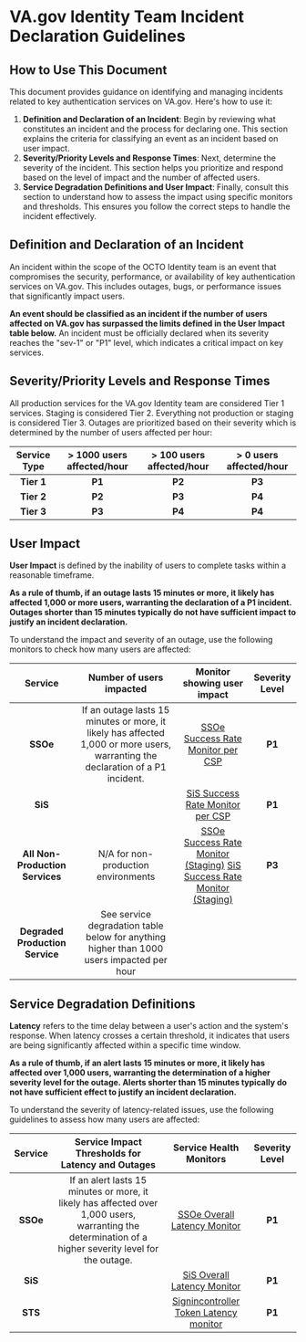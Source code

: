 # **VA.gov Identity Team Incident Declaration Guidelines**

## **How to Use This Document**

This document provides guidance on identifying and managing incidents related to key authentication services on VA.gov. Here's how to use it:

1. **Definition and Declaration of an Incident**: Begin by reviewing what constitutes an incident and the process for declaring one. This section explains the criteria for classifying an event as an incident based on user impact.  
2. **Severity/Priority Levels and Response Times**: Next, determine the severity of the incident. This section helps you prioritize and respond based on the level of impact and the number of affected users.  
3. **Service Degradation Definitions and User Impact**: Finally, consult this section to understand how to assess the impact using specific monitors and thresholds. This ensures you follow the correct steps to handle the incident effectively.

## **Definition and Declaration of an Incident**

An incident within the scope of the OCTO Identity team is an event that compromises the security, performance, or availability of key authentication services on VA.gov. This includes outages, bugs, or performance issues that significantly impact users. 

**An event should be classified as an incident if the number of users affected on VA.gov has surpassed the limits defined in the User Impact table below.** An incident must be officially declared when its severity reaches the "sev-1" or "P1" level, which indicates a critical impact on key services. 

## **Severity/Priority Levels and Response Times**

All production services for the VA.gov Identity team are considered Tier 1 services. Staging is considered Tier 2\. Everything not production or staging is considered Tier 3\. Outages are prioritized based on their severity which is determined by the number of users affected per hour:

| Service Type | \> 1000 users affected/hour | \> 100 users affected/hour | \> 0 users affected/hour |
| :---: | :---: | :---: | :---: |
| **Tier 1**  | **P1** | **P2** | **P3** |
| **Tier 2**  | **P2** | **P3** | **P4** |
| **Tier 3** | **P3** | **P4** | **P4** |

## **User Impact**

**User Impact** is defined by the inability of users to complete tasks within a reasonable timeframe. 

**As a rule of thumb, if an outage lasts 15 minutes or more, it likely has affected 1,000 or more users, warranting the declaration of a P1 incident. Outages shorter than 15 minutes typically do not have sufficient impact to justify an incident declaration.**

To understand the impact and severity of an outage, use the following monitors to check how many users are affected:

| Service | Number of users impacted | Monitor showing user impact | Severity Level |
| :---: | :---: | :---: | :---: |
| **SSOe** |  If an outage lasts 15 minutes or more, it likely has affected 1,000 or more users, warranting the declaration of a P1 incident. | [SSOe Success Rate Monitor per CSP](https://vagov.ddog-gov.com/monitors/89113?view=spans) | **P1** |
| **SiS** |  | [SiS Success Rate Monitor per CSP](https://vagov.ddog-gov.com/monitors/104510?view=spans) | **P1** |
| **All Non-Production Services** | N/A for non-production environments | [SSOe Success Rate Monitor (Staging)](https://vagov.ddog-gov.com/monitors/255770?view=spans) [SiS Success Rate Monitor (Staging)](https://vagov.ddog-gov.com/monitors/255910?view=spans) | **P3** |
| **Degraded Production Service** | See service degradation table below for anything higher than 1000 users impacted per hour |  |  |

## **Service Degradation Definitions**

**Latency** refers to the time delay between a user's action and the system's response. When latency crosses a certain threshold, it indicates that users are being significantly affected within a specific time window.

 **As a rule of thumb, if an alert lasts 15 minutes or more, it likely has affected over 1,000 users, warranting the determination of a higher severity level for the outage. Alerts shorter than 15 minutes typically do not have sufficient effect to justify an incident declaration.** 

To understand the severity of latency-related issues, use the following guidelines to assess how many users are affected:

| Service | Service Impact Thresholds for Latency and Outages | Service Health Monitors | Severity Level |
| :---: | :---: | :---: | :---: |
| **SSOe** |  If an alert lasts 15 minutes or more, it likely has affected over 1,000 users, warranting the determination of a higher severity level for the outage.   | [SSOe Overall Latency Monitor](https://vagov.ddog-gov.com/monitors/200801?view=spans) | **P1** |
| **SiS** |  | [SiS Overall Latency Monitor](https://vagov.ddog-gov.com/monitors/96117?view=spans)  | **P1** |
| **STS** |  | [Signincontroller Token Latency monitor](https://vagov.ddog-gov.com/monitors/96118?view=spans) | **P1** |
